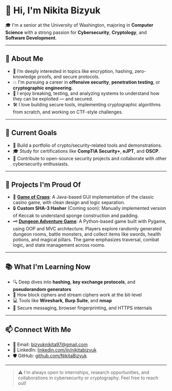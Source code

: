 # 👋 Hi, I'm Nikita Bizyuk

🎓 I'm a senior at the University of Washington, majoring in **Computer Science** with a strong passion for **Cybersecurity**, **Cryptology**, and **Software Development**.

---

## 🧠 About Me

- 🔐 I’m deeply interested in topics like encryption, hashing, zero-knowledge proofs, and secure protocols.
- 💥 I'm pursuing a career in **offensive security**, **penetration testing**, or **cryptographic engineering**.
- 🧪 I enjoy breaking, testing, and analyzing systems to understand how they can be exploited — and secured.
- 🛠 I love building secure tools, implementing cryptographic algorithms from scratch, and working on CTF-style challenges.

---

## 💼 Current Goals

- 🧰 Build a portfolio of crypto/security-related tools and demonstrations.
- 🎓 Study for certifications like **CompTIA Security+**, **eJPT**, and **OSCP**.
- 💬 Contribute to open-source security projects and collaborate with other cybersecurity enthusiasts.

---

## 🧪 Projects I'm Proud Of

- 🎲 [**Game of Craps**](https://github.com/NikitaBizyuk/game_of_craps): A Java-based GUI implementation of the classic casino game, with clean design and logic separation.
- 🔒 **Custom SHA-3 Hasher** (Coming soon): Manually implemented version of Keccak to understand sponge construction and padding.
- 🗝️ [**Dungeon Adventure Game**](https://github.com/NikitaBizyuk/dungeon-adventure): A Python-based game built with Pygame, using OOP and MVC architecture. Players explore randomly generated dungeon rooms, battle monsters, and collect items like swords, health potions, and magical pillars. The game emphasizes traversal, combat logic, and state management across rooms.

---

## 📚 What I'm Learning Now

- 🔍 Deep dives into **hashing**, **key exchange protocols**, and **pseudorandom generators**
- 🧱 How block ciphers and stream ciphers work at the bit-level
- 💻 Tools like **Wireshark**, **Burp Suite**, and **nmap**
- 💬 Secure messaging, browser fingerprinting, and HTTPS internals

---

## 📫 Connect With Me

- 📧 Email: bizyuknikita97@gmail.com  
- 🔗 LinkedIn: [linkedin.com/in/nikitabizyuk](https://www.linkedin.com/in/nikitabizyuk)  
- 🛡️ GitHub: [github.com/NikitaBizyuk](https://github.com/NikitaBizyuk)

---

> ⚠️ I'm always open to internships, research opportunities, and collaborations in cybersecurity or cryptography. Feel free to reach out!
